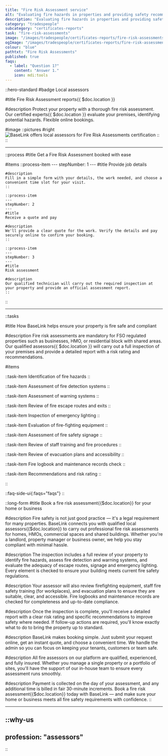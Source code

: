 ```yaml
---
title: "Fire Risk Assessment service"
alt: "Evaluating fire hazards in properties and providing safety recommendations"
description: "Evaluating fire hazards in properties and providing safety recommendations"
category: "tradespeople"
subcategory: "certificates-reports"
task: "fire-risk-assessments"
image: "/images/tradespeople/certificates-reports/fire-risk-assessments.webp"
ogImage: "/images/tradespeople/certificates-reports/fire-risk-assessments.webp"
colour: "blue"
pathtxt: "Fire Risk Assessments"
published: true
faqs:
  - label: "Question 1?"
    content: "Answer 1."
    icon: mdi:tools
---
```


::hero-standard
#badge
Local assessors

#title
Fire Risk Assessment reports{{ $doc.location }}

#description
Protect your property with a thorough fire risk assessment. Our certified experts{{ $doc.location }} evaluate your premises, identifying potential hazards. Flexible online bookings.

#image
    ::pictures
    #right
    ![BaseLink offers local assessors for Fire Risk Assessments certification](/images/tradespeople/certificates-reports/fire-risk-assessments.webp)
    ::
::

---

::process
#title
Get a Fire Risk Assessment booked with ease

#items
    ::process-item
    ---
    stepNumber: 1
    ---
    #title
    Provide job details

    #description
    Fill in a simple form with your details, the work needed, and choose a convenient time slot for your visit.
    ::
    
    ::process-item
    ---
    stepNumber: 2
    ---
    #title
    Receive a quote and pay

    #description
    We'll provide a clear quote for the work. Verify the details and pay securely online to confirm your booking.
    ::

    ::process-item
    ---
    stepNumber: 3
    ---
    #title
    Risk assessment

    #description
    Our qualified technician will carry out the required inspection at your property and provide an official assessment report.
    ::
::

---

::tasks

#title
How BaseLink helps ensure your property is fire safe and compliant

#description
Fire risk assessments are mandatory for FSO regulated properties such as businesses, HMO, or residential block with shared areas. Our qualified assessors{{ $doc.location }} will carry out a full inspection of your premises and provide a detailed report with a risk rating and recommendations.

#items

  ::task-item
  Identification of fire hazards
  ::

  ::task-item
  Assessment of fire detection systems
  ::

  ::task-item
  Assessment of warning systems
  ::

  ::task-item
  Review of fire escape routes and exits
  ::

  ::task-item
  Inspection of emergency lighting
  ::

  ::task-item
  Evaluation of fire-fighting equipment
  ::

  ::task-item
  Assessment of fire safety signage
  ::

  ::task-item
  Review of staff training and fire procedures
  ::

  ::task-item
  Review of evacuation plans and accessibility
  ::

  ::task-item
  Fire logbook and maintenance records check
  ::

  ::task-item
  Recommendations and risk rating
  ::

::


::faq-side-ui{:faqs="faqs"}
::


::long-form
#title
Book a fire risk assessment{{$doc.location}} for your home or business

#description
Fire safety is not just good practice — it's a legal requirement for many properties. BaseLink connects you with qualified local assessors{{$doc.location}} to carry out professional fire risk assessments for homes, HMOs, commercial spaces and shared buildings. Whether you're a landlord, property manager or business owner, we help you stay compliant with minimal hassle.

#description
The inspection includes a full review of your property to identify fire hazards, assess fire detection and warning systems, and evaluate the adequacy of escape routes, signage and emergency lighting. Every element is checked to ensure your building meets current fire safety regulations.

#description
Your assessor will also review firefighting equipment, staff fire safety training (for workplaces), and evacuation plans to ensure they are suitable, clear, and accessible. Fire logbooks and maintenance records are checked for completeness and up-to-date compliance.

#description
Once the inspection is complete, you'll receive a detailed report with a clear risk rating and specific recommendations to improve safety where needed. If follow-up actions are required, you'll know exactly what to do to bring the property up to standard.

#description
BaseLink makes booking simple. Just submit your request online, get an instant quote, and choose a convenient time. We handle the admin so you can focus on keeping your tenants, customers or team safe.

#description
All fire assessors on our platform are qualified, experienced, and fully insured. Whether you manage a single property or a portfolio of sites, you'll have the support of our in-house team to ensure every assessment runs smoothly.

#description
Payment is collected on the day of your assessment, and any additional time is billed in fair 30-minute increments. Book a fire risk assessment{{$doc.location}} today with BaseLink — and make sure your home or business meets all fire safety requirements with confidence.
::

---

::why-us
---
profession: "assessors"
---
::